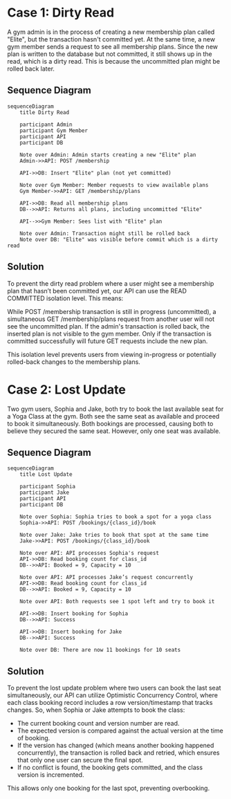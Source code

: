 # Case 1: Dirty Read

A gym admin is in the process of creating a new membership plan called "Elite", but the transaction hasn't committed yet. At the same time, a new gym member sends a request to see all membership plans. Since the new plan is written to the database but not committed, it still shows up in the read, which is a dirty read. This is because the uncommitted plan might be rolled back later.

## Sequence Diagram

```mermaid
sequenceDiagram
    title Dirty Read

    participant Admin
    participant Gym Member
    participant API
    participant DB

    Note over Admin: Admin starts creating a new "Elite" plan
    Admin->>API: POST /membership

    API->>DB: Insert "Elite" plan (not yet committed)

    Note over Gym Member: Member requests to view available plans
    Gym Member->>API: GET /membership/plans

    API->>DB: Read all membership plans
    DB-->>API: Returns all plans, including uncommitted "Elite"

    API-->>Gym Member: Sees list with "Elite" plan

    Note over Admin: Transaction might still be rolled back
    Note over DB: "Elite" was visible before commit which is a dirty read
```

## Solution

To prevent the dirty read problem where a user might see a membership plan that hasn’t been committed yet, our API can use the READ COMMITTED isolation level. This means:

While POST /membership transaction is still in progress (uncommitted), a simultaneous GET /membership/plans request from another user will not see the uncommitted plan.
If the admin's transaction is rolled back, the inserted plan is not visible to the gym member.
Only if the transaction is committed successfully will future GET requests include the new plan.

This isolation level prevents users from viewing in-progress or potentially rolled-back changes to the membership plans.

# Case 2: Lost Update

Two gym users, Sophia and Jake, both try to book the last available seat for a Yoga Class at the gym. Both see the same seat as available and proceed to book it simultaneously. Both bookings are processed, causing both to believe they secured the same seat. However, only one seat was available.

## Sequence Diagram

```mermaid
sequenceDiagram
    title Lost Update

    participant Sophia
    participant Jake
    participant API
    participant DB

    Note over Sophia: Sophia tries to book a spot for a yoga class
    Sophia->>API: POST /bookings/{class_id}/book

    Note over Jake: Jake tries to book that spot at the same time
    Jake->>API: POST /bookings/{class_id}/book

    Note over API: API processes Sophia's request
    API->>DB: Read booking count for class_id
    DB-->>API: Booked = 9, Capacity = 10

    Note over API: API processes Jake’s request concurrently
    API->>DB: Read booking count for class_id
    DB-->>API: Booked = 9, Capacity = 10

    Note over API: Both requests see 1 spot left and try to book it

    API->>DB: Insert booking for Sophia
    DB-->>API: Success

    API->>DB: Insert booking for Jake
    DB-->>API: Success

    Note over DB: There are now 11 bookings for 10 seats
```



## Solution

To prevent the lost update problem where two users can book the last seat simultaneously, our API can utilize Optimistic Concurrency Control, where each class booking record includes a row version/timestamp that tracks changes. So, when Sophia or Jake attempts to book the class:

- The current booking count and version number are read.
- The expected version is compared against the actual version at the time of booking.
- If the version has changed (which means another booking happened concurrently), the transaction is rolled back and retried, which ensures that only one user can secure the final spot.
- If no conflict is found, the booking gets committed, and the class version is incremented.

This allows only one booking for the last spot, preventing overbooking.
